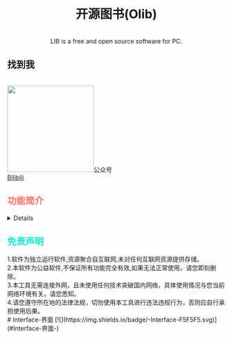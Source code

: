<div align="center">
 <h1>开源图书(Olib)</h1>
<br>
LIB is a free and open source software for PC.
</div>


<div class="follow">
	<h2><summary>找到我</h2></summary><br>
	<img src="http://pic.11xy.cn/miniolib/%E5%85%AC%E4%BC%97%E5%8F%B7.jpg" height="200px" width="200px">公众号</img>
 <br>
	<a href="https://space.bilibili.com/19276680" target="_blank">Bilibili</a>
</div>

<div class="functions">
	<h2 style="color: #ff736b"><summary>功能简介</summary></h2>
	<details>
	1.软件开源，持续优化，无广告。<br>
	2.便捷搜索  <br>
	3.自定义文件存储位置<br>
	</details>
</div>
<div class="statement">
    <h2 style="color: #0eefce"><summary>免责声明</summary></h2>
    <span>
	1.软件为独立运行软件,资源聚合自互联网,未对任何互联网资源提供存储。<br>
	2.本软件为公益软件,不保证所有功能完全有效,如果无法正常使用，请您即刻删除。<br>
	3.本工具无需连接外网，且未使用任何技术突破国内网络，具体使用情况与您当前网络环境有关，请您悉知。<br>
	4.请您遵守所在地的法律法规，切勿使用本工具进行违法违规行为，否则应自行承担使用后果。<br>
   	</span>
</div>
# Interface-界面 [![](https://img.shields.io/badge/-Interface-F5F5F5.svg)](#Interface-界面-)

